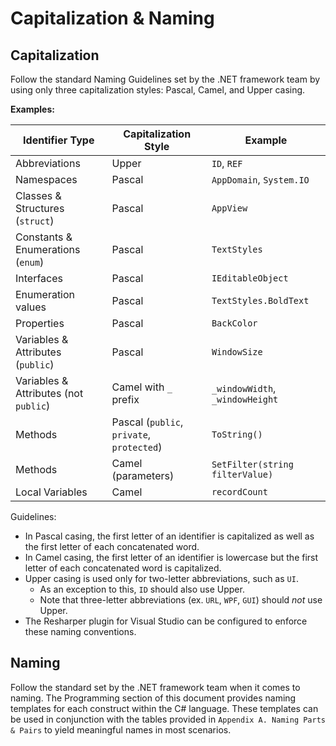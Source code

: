 # Capitalization & Naming

## Capitalization

Follow the standard Naming Guidelines set by the .NET framework team by using only three capitalization styles: Pascal, Camel, and Upper casing. 

**Examples:**


| Identifier Type | Capitalization Style | Example |
| --------------- | -------------------- | ------- |
| Abbreviations | Upper | `ID`, `REF` |
| Namespaces | Pascal | `AppDomain`, `System.IO` |
| Classes & Structures (`struct`) | Pascal | `AppView` |
| Constants & Enumerations (`enum`) | Pascal | `TextStyles` |
| Interfaces | Pascal | `IEditableObject` | 
| Enumeration values | Pascal | `TextStyles.BoldText` | 
| Properties | Pascal | `BackColor` |
| Variables & Attributes (`public`) | Pascal | `WindowSize` |
| Variables & Attributes (not `public`) | Camel with `_` prefix | `_windowWidth`, `_windowHeight` |
| Methods | Pascal (`public`, `private`, `protected`) | `ToString()` |
| Methods | Camel (parameters) | `SetFilter(string filterValue)`
| Local Variables | Camel | `recordCount` |

Guidelines:
- In Pascal casing, the first letter of an identifier is capitalized as well as the first letter of each concatenated word.  
- In Camel casing, the first letter of an identifier is lowercase but the first letter of each concatenated word is capitalized. 
- Upper casing is used only for two-letter abbreviations, such as `UI`.
  - As an exception to this, `ID` should also use Upper.
  - Note that three-letter abbreviations (ex. `URL`, `WPF`, `GUI`) should *not* use Upper.
- The Resharper plugin for Visual Studio can be configured to enforce these naming conventions.


## Naming

Follow the standard set by the .NET framework team when it comes to naming. The Programming section of this document provides 
naming templates for each construct within the C# language. These templates can be used in conjunction with the tables provided 
in `Appendix A. Naming Parts & Pairs` to yield meaningful names in most scenarios.